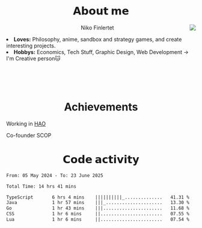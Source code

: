 <div>
  <h1 align="center">𝗔𝗯𝗼𝘂𝘁 𝗺𝗲</h1>
    <div align="center">
      <img src="https://64.media.tumblr.com/753cecd3e4eafb916e634db43fb5ac28/71df3f8a7be83c9b-ee/s500x750/9d3eae262784094f48a1da292f334dab0da6f714.gif" align="right">
    </div>
  <p align="center">Niko Finlertet</p>
<li>
<b>Loves:</b> Philosophy, anime, sandbox and strategy games, and create interesting projects.
</li>
<li>
<b>Hobbys:</b> Economics, Tech Stuff, Graphic Design, Web Development -> I'm Creative person🐱
</li>
  
<br><br><br>
</div>

<!-- Тут расположить контакты + проекты(написать не портфолио, а сайт для моих проектов и распространять этот репозиторий как портфолио?) -->

<div>
  <h1 align="center">Achievements</h1>
  <p>Working in <a href="https://hao.vc/">HAO</a></p>
  <p>Co-founder SCOP<a href="t.me/some_kind_of_programmers"></a></p>
</div>

<h1 align="center">𝗖𝗼𝗱𝗲 𝗮𝗰𝘁𝗶𝘃𝗶𝘁𝘆</h1>



<!-- WakaTime -->
<!--START_SECTION:waka-->

```txt
From: 05 May 2024 - To: 23 June 2025

Total Time: 14 hrs 41 mins

TypeScript       6 hrs 4 mins    ||||||||||_..............   41.31 %
Java             1 hr 57 mins    |||_.....................   13.30 %
Go               1 hr 43 mins    |||......................   11.68 %
CSS              1 hr 6 mins     ||.......................   07.55 %
Lua              1 hr 6 mins     ||.......................   07.54 %
```

<!--END_SECTION:waka-->



